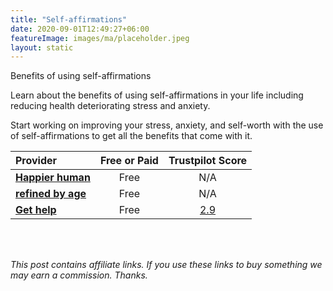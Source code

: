 ```yaml
---
title: "Self-affirmations"
date: 2020-09-01T12:49:27+06:00
featureImage: images/ma/placeholder.jpeg
layout: static
---
```


Benefits of using self-affirmations

Learn about the benefits of using self-affirmations in your life including reducing health deteriorating stress and anxiety.

Start working on improving your stress, anxiety, and self-worth with the use of self-affirmations to get all the benefits that come with it.

| Provider      | Free or Paid  |  Trustpilot Score  |
| :-----------          | :--------------:      |  :--------------:         |
| [**Happier human**](https://www.happierhuman.com/benefits-affirmations/) | Free | N/A
| [**refined by age**](https://refinedbyage.com/2019/12/17/7-affirmations-for-positive-aging/) | Free | N/A
| [**Get help**](https://www.betterup.com/blog/positive-affirmations) | Free | [2.9](https://uk.trustpilot.com/review/betterup.com) | 
  

<br/><br/>

*This post contains affiliate links. If you use these links to buy something we may
earn a commission. Thanks.*






